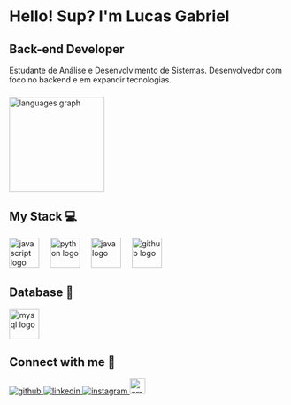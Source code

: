 <h1 align="left"> Hello! Sup? I'm Lucas Gabriel </h1>
<h2 align="left">Back-end Developer</h2>
<p align="left">Estudante de Análise e Desenvolvimento de Sistemas. Desenvolvedor com foco no backend e em expandir tecnologias.<p>

###

<div align="left">
  <img src="https://github-readme-stats.vercel.app/api/top-langs?username=devlucasl&locale=en&hide_title=false&layout=compact&card_width=320&langs_count=5&theme=dark&hide_border=true&order=2" height="172" alt="languages graph"  />
</div>


###
 
<h2>My Stack 💻</h2>
<div align="left">
  <img src="https://cdn.jsdelivr.net/gh/devicons/devicon/icons/javascript/javascript-plain.svg" height="54" alt="javascript logo"  />
  <img width="12" />
  <img src="https://cdn.jsdelivr.net/gh/devicons/devicon/icons/python/python-original.svg" height="54" alt="python logo"  />
  <img width="12" />
  <img src="https://cdn.jsdelivr.net/gh/devicons/devicon/icons/java/java-original.svg" height="54" alt="java logo"  />
  <img width="12" />

  <img src="https://cdn.jsdelivr.net/gh/devicons/devicon/icons/github/github-original.svg" height="54" alt="github logo"  />
</div>

###
<h2>Database 💾</h2> 
<div align="left">
  <img src="https://cdn.jsdelivr.net/gh/devicons/devicon/icons/mysql/mysql-original.svg" height="54" alt="mysql logo"  />
</div>

###

<h2>Connect with me 💬</h2>
<div align="left">
 <a href="https://github.com/Lucas-Gabrielcs" target="_blank">
<img src=https://img.shields.io/badge/github-%2324292e.svg?&style=for-the-badge&logo=github&logoColor=white alt=github style="margin-bottom: 5px;" />
</a>
<a href="https://www.linkedin.com/in/lucas-gabriel-9b254b309/" target="_blank">
<img src=https://img.shields.io/badge/linkedin-%231E77B5.svg?&style=for-the-badge&logo=linkedin&logoColor=white alt=linkedin style="margin-bottom: 5px;" />
</a>
<a href="https://www.instagram.com/lucasgcs._/?theme=dark" target="_blank">
<img src=https://img.shields.io/badge/instagram-%23000000.svg?&style=for-the-badge&logo=instagram&logoColor=white alt=instagram style="margin-bottom: 5px;" />
</a>  
  <a href="mailto:lucasgcsousa2005@gmail.com" target="_blank">
    <img src="https://img.shields.io/static/v1?message=Gmail&logo=gmail&label=&color=D14836&logoColor=white&labelColor=&style=for-the-badge" height="28" alt="gmail logo"  />

  </a>
</div>

###
